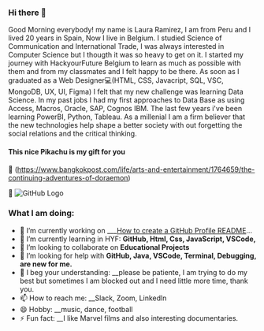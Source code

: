 ### Hi there 👋

Good Morning everybody! my name is Laura Ramirez, I am from Peru and I lived 20 years in Spain, Now I live in Belgium. I studied Science of Communication and International Trade, I was always interested in Computer Science but I thougth it was so heavy to get on it. I started my journey with HackyourFuture Belgium to learn as much as possible with them and from my classmates and I felt happy to be there. As soon as I graduated as a Web Designer💻(HTML, CSS, Javacript, SQL, VSC, MongoDB, UX, UI, Figma) I felt that my new challenge was learning Data Science. In my past jobs I had my first approaches to Data Base as using Access, Macros, Oracle, SAP, Cognos IBM. The last few years i've been learning PowerBI, Python, Tableau. As a millenial I am a firm believer that the new technologies help shape a better society with out forgetting the social relations and the critical thinking.

#### This nice Pikachu is my gift for you 
:smiling_face_with_three_hearts:
(https://www.bangkokpost.com/life/arts-and-entertainment/1764659/the-continuing-adventures-of-doraemon)

:smiling_face_with_three_hearts:
![GitHub Logo](https://assets.pokemon.com/assets/cms2/img/misc/countries/be/country_detail_pokemon.png)

### What I am doing:
- 🔭 I’m currently working on ___[How to create a GitHub Profile README](https://www.aboutmonica.com/blog/how-to-create-a-github-profile-readme)...
- 🌱 I’m currently learning in HYF: __GitHub, Html, Css, JavaScript, VSCode,__
- 👯 I’m looking to collaborate on __Educational Projects__
- 🤔 I’m looking for help with __GitHub, Java, VSCode, Terminal, Debugging, are new for me.__
- 💬 I beg your understanding:  __please be patiente, I am trying to do my best but sometimes I am blocked out and I need little more time, thank you.
- 📫 How to reach me: __Slack, Zoom, Linkedln
- 😄 Hobby: __music, dance, football
- ⚡ Fun fact: __I like Marvel films and also interesting documentaries.


<!--Good Morning!  My name is Laura Ramirez, I am from Peru and I came to Belgium 2 years ago, now I am living in Beveren.  I studied Science of Communication and International Trade,  I was always interested in Computer Science but I thougth it was so heavy to get on it, now I am trying to learn as much as possible with HYF and from my classmates and feel happy to be here.
[#####It is my gift for you#####](https://www.bangkokpost.com/life/arts-and-entertainment/1764659/the-continuing-adventures-of-doraemon)

:smiling_face_with_three_hearts:
![GitHub Logo](https://assets.pokemon.com/assets/cms2/img/misc/countries/be/country_detail_pokemon.png)

**lauraramirez220612/Lauraramirez220612** is a ✨ _special_ ✨ repository because its `README.md` (this file) appears on your GitHub profile.

Here are some ideas to get you started:

- 🔭 I’m currently working on ___[How to create a GitHub Profile README](https://www.aboutmonica.com/blog/how-to-create-a-github-profile-readme)...
- 🌱 I’m currently learning _**_FIRST STEPS IN GITHUB__**...
- 👯 I’m looking to collaborate on __Educational Projects__...
- 🤔 I’m looking for help with __GitHub because it is a little bit hard for me, it is new for me__...
- 💬 Ask me about ...  __please; patience, I am trying to do my best__
- 📫 How to reach me: ...__Slack, Zoom__
- 😄 Hobby: music, dance, football
- ⚡ Fun fact: I like Marvel films and also interesting documentaries.
-->
